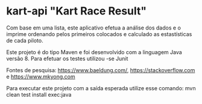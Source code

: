 # kart-api  "Kart Race Result"
Com base em uma lista, este aplicativo efetua a análise dos dados e o imprime ordenando pelos primeiros colocados e calculado as estastísticas de cada piloto.

Este projeto é do tipo Maven e foi desenvolvido com a linguagem Java versão 8. Para efetuar os testes utilizou -se Junit

Fontes de pesquisa: https://www.baeldung.com/, https://stackoverflow.com e https://www.mkyong.com

Para executar este projeto com a saída esperada utilize esse comando:
mvn clean test install exec:java 

